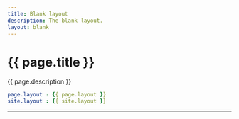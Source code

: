 ```yaml
---
title: Blank layout
description: The blank layout.
layout: blank
---
```


# {{ page.title }}

{{ page.description }}

```yml
page.layout : {{ page.layout }}
site.layout : {{ site.layout }}
```

---